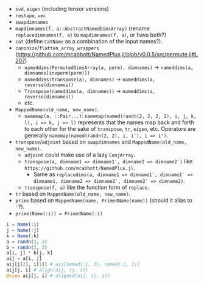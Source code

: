 - `svd`, `eigen` (including tensor versions)
- `reshape`, `vec`
- `swapdimnames`
- `mapdimnames(f, a::AbstractNamedDimsArray)` (rename `replacedimnames(f, a)` to `mapdimnames(f, a)`, or have both?)
- `cat` (define `CatName` as a combination of the input names?).
- `canonize`/`flatten_array_wrappers` (https://github.com/mcabbott/NamedPlus.jl/blob/v0.0.5/src/permute.jl#L207)
  - `nameddims(PermutedDimsArray(a, perm), dimnames)` -> `nameddims(a, dimnames[invperm(perm)])`
  - `nameddims(transpose(a), dimnames)` -> `nameddims(a, reverse(dimnames))`
  - `Transpose(nameddims(a, dimnames))` -> `nameddims(a, reverse(dimnames))`
  - etc.
- `MappedName(old_name, new_name)`.
  - `namemap(a, ::Pair...)`: `namemap(named(randn(2, 2, 2, 2), i, j, k, l), i => k, j => l)`
    represents that the names map back and forth to each other for the sake of `transpose`,
    `tr`, `eigen`, etc. Operators are generally `namemap(named(randn(2, 2), i, i'), i => i')`.
- `transpose`/`adjoint` based on `swapdimnames` and `MappedName(old_name, new_name)`.
  - `adjoint` could make use of a lazy `ConjArray`.
  - `transpose(a, dimname1 => dimname1′, dimname2 => dimname2′)` like `https://github.com/mcabbott/NamedPlus.jl`.
    - Same as `replacedims(a, dimname1 => dimname1′, dimname1′ => dimname1, dimname2 => dimname2′, dimname2′ => dimname2)`.
  - `transpose(f, a)` like the function form of `replace`.
- `tr` based on `MappedName(old_name, new_name)`.
- `prime` based on `MappedName(name, PrimedName(name))` (should it alias to `'`?).
- `prime(Name(:i)) = PrimedName(:i)`

```julia
i = Name(:i)
j = Name(:j)
k = Name(:k)
a = randn(2, 2)
b = randn(2, 2)
a[i, j] * b[j, k]
aij = a[i, j]
aij[j[2], i[1]] # aij[named(:j, 2), named(:i, 1)]
aij[j, i] # align(aij, (j, i))
@view aij[j, i] # aligned(aij, (j, i))
```
